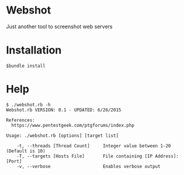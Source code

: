 # Webshot
Just another tool to screenshot web servers

# Installation
    $bundle install

# Help
    $ ./webshot.rb -h
    Webshot.rb VERSION: 0.1 - UPDATED: 6/26/2015

    References:
      https://www.pentestgeek.com/ptgforums/index.php

    Usage: ./webshot.rb [options] [target list]

        -t, --threads [Thread Count]     Integer value between 1-20 (Default is 10)
        -T, --targets [Hosts File]       File containing [IP Address]:[Port]
        -v, --verbose                    Enables verbose output
